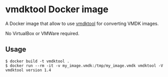 # vmdktool Docker image

A Docker image that allow to use
[vmdktool](http://www.awfulhak.org/vmdktool/) for converting VMDK images.

No VirtualBox or VMWare required.


## Usage

    $ docker build -t vmdktool .
    $ docker run --rm -it -v my_image.vmdk:/tmp/my_image.vmdk vmdktool -V
    vmdktool version 1.4
